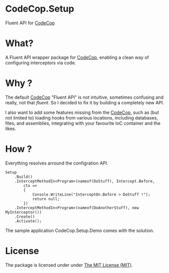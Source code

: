 # CodeCop.Setup
Fluent API for [CodeCop][2]

What?
====

A Fluent API wrapper package for [CodeCop][2], enabling a clean way of configuring interceptors via code.

Why ?
====

The default [CodeCop][2] "Fluent API" is not intuitive, sometimes confusing and really, not that <i>fluent</i>.
So I decided to fix it by building a completely new API. 

I also want to add some features missing from the [CodeCop][2], such as (but not limited to) loading hooks from various locations, including databases, files, and assemblies, integrating with your favourite IoC container and the likes. 

How ?
====

Everything resolves arround the configration API.
  
    Setup
        .Build()
        .InterceptMethodIn<Program>(nameof(DoStuff), Intercept.Before,
            ctx =>
            {
                Console.WriteLine("InterceptOn.Before > DoStuff !");
                return null;
            })
        .InterceptMethodIn<Program>(nameof(DoAnotherStuff), new MyInterceptor())
        .Create()
        .Activate();

The sample application CodeCop.Setup.Demo comes with the solution.

License
====

The package is licensed under under [The MIT License (MIT)][1].


[1]: http://opensource.org/licenses/MIT
[2]: http://getcodecop.com

